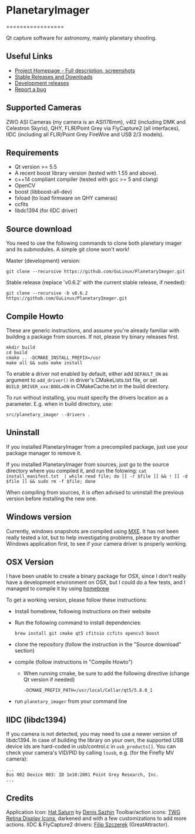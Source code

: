 # PlanetaryImager
=================

Qt capture software for astronomy, mainly planetary shooting.

Useful Links
------------

 * [Project Homepage - Full description, screenshots](http://blog.gulinux.net/en/planetary-imager)
 * [Stable Releases and Downloads](https://github.com/GuLinux/PlanetaryImager/releases)
 * [Development releases](https://www.dropbox.com/sh/7ofjp0s6gbelff4/AAAmNhLU4sDKuTKPojSxA-P7a/development?dl=0&lst=)
 * [Report a bug](https://github.com/GuLinux/PlanetaryImager/issues)

Supported Cameras
-----------------

ZWO ASI Cameras (my camera is an ASI178mm), v4l2 (including DMK and Celestron Skyris), QHY, FLIR/Point Grey via FlyCapture2 (all interfaces), IIDC (including all FLIR/Point Grey FireWire and USB 2/3 models).


Requirements
------------
 * Qt version >= 5.5
 * A recent boost library version (tested with 1.55 and above).
 * c++14 compliant compiler (tested with gcc >= 5 and clang)
 * OpenCV
 * boost (libboost-all-dev)
 * fxload (to load firmware on QHY cameras)
 * ccfits
 * libdc1394 (for IIDC driver)

Source download
---------------

You need to use the following commands to clone both planetary imager and its submodules.
A simple git clone won't work!

Master (development) version:

    git clone --recursive https://github.com/GuLinux/PlanetaryImager.git 

Stable release (replace 'v0.6.2' with the current stable release, if needed):

    git clone --recursive -b v0.6.2 https://github.com/GuLinux/PlanetaryImager.git 
    

Compile Howto
-------------

These are generic instructions, and assume you're already familiar with building a package from sources.
If not, please try binary releases first.

    mkdir build
    cd build
    cmake .. -DCMAKE_INSTALL_PREFIX=/usr
    make all && sudo make install

To enable a driver not enabled by default, either add `DEFAULT_ON` as argument to `add_driver()` in driver's CMakeLists.txt file, or set `BUILD_DRIVER_xxx:BOOL=ON` in CMakeCache.txt in the build directory.

To run without installing, you must specify the drivers location as a parameter. E.g. when in build directory, use:


    src/planetary_imager --drivers .


Uninstall
---------

If you installed PlanetaryImager from a precompiled package, just use your package manager to remove it.

If you installed PlanetaryImager from sources, just go to the source directory where you compiled it, and run the folowing:
```cat install_manifest.txt  | while read file; do [[ -r $file ]] && ! [[ -d $file ]] && sudo rm -f $file; done```

When compiling from sources, it is often advised to uninstall the previous version before installing the new one.


Windows version
---------------

Currently, windows snapshots are compiled using [MXE](http://mxe.cc/).
It has not been really tested a lot, but to help investigating problems, please try another Windows application first, to see if your camera driver is properly working.

OSX Version
-----------

I have been unable to create a binary package for OSX, since I don't really have a development environment on OSX, but I could do a few tests, and I managed to compile it by using [homebrew](https://brew.sh/)

To get a working version, please follow these instructions:

 * Install homebrew, following instructions on their website
 * Run the following command to install dependencies:
 
    ```brew install git cmake qt5 cfitsio ccfits opencv3 boost```
 * clone the repository (follow the instruction in the "Source download" section)
 * compile (follow instructions in "Compile Howto")
   * When running cmake, be sure to add the following directive (change Qt version if needed)
   
     ```-DCMAKE_PREFIX_PATH=/usr/local/Cellar/qt5/5.8.0_1```
 * run `planetary_imager` from your command line
 

IIDC (libdc1394)
----------------

If you camera is not detected, you may need to use a newer version of libdc1394. In case of building the library on your own, the supported USB device ids are hard-coded in usb/control.c in `usb_products[]`. You can check your camera's VID/PID by calling `lsusb`, e.g. (for the Firefly MV camera):

    ...
    Bus 002 Device 003: ID 1e10:2001 Point Grey Research, Inc.
    ...

 
Credits
-------

Application Icon: [Hat Saturn](https://www.iconfinder.com/icons/37878/hat_planet_saturn_icon) by [Denis Sazhin](http://iconka.com/)
Toolbar/action icons: [TWG Retina Display Icons](http://blog.twg.ca/2010/11/retina-display-icon-set/), darkened and with a few customizations to add more actions.
IIDC & FlyCapture2 drivers: [Filip Szczerek](ga.software@yahoo.com) (GreatAttractor).
